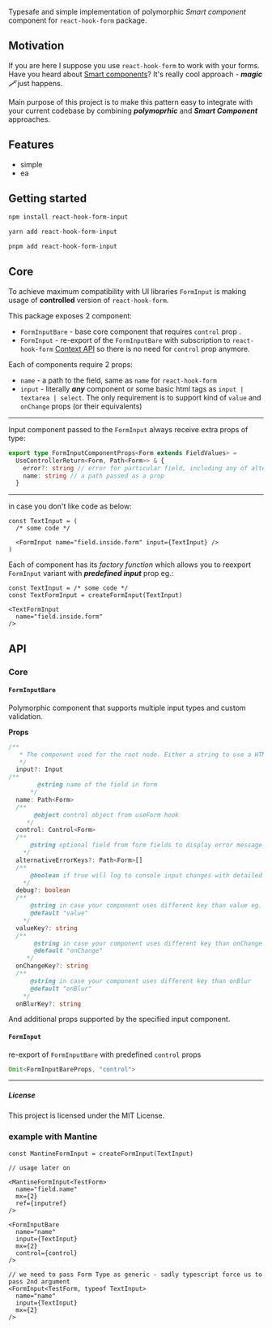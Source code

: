 Typesafe and simple implementation of polymorphic _Smart component_ component for `react-hook-form` package.

## Motivation

If you are here I suppose you use `react-hook-form` to work with your forms. Have you heard about [Smart components](https://react-hook-form.com/advanced-usage#SmartFormComponent)? It's really cool approach - **_magic 🪄_** just happens.

Main purpose of this project is to make this pattern easy to integrate with your current codebase by combining **_polymoprhic_** and **_Smart Component_** approaches.

## Features

- simple
- ea

## Getting started

```bash
npm install react-hook-form-input

yarn add react-hook-form-input

pnpm add react-hook-form-input
```

## Core

To achieve maximum compatibility with UI libraries `FormInput` is making usage of **controlled** version of `react-hook-form`.

This package exposes 2 component:

- `FormInputBare` - base core component that requires `control` prop .
- `FormInput` - re-export of the `FormInputBare` with subscription to `react-hook-form` [Context API](https://react-hook-form.com/advanced-usage#FormProviderPerformance) so there is no need for `control` prop anymore.

Each of components require 2 props:

- `name` - a path to the field, same as `name` for `react-hook-form`
- `input` - literally **_any_** component or some basic html tags as `input | textarea | select`. The only requirement is to support kind of `value` and `onChange` props (or their equivalents)

---

Input component passed to the `FormInput` always receive extra props of type:

```ts
export type FormInputComponentProps<Form extends FieldValues> =
  UseControllerReturn<Form, Path<Form>> & {
    error?: string // error for particular field, including any of alternativeKeys
    name: string // a path passed as a prop
  }
```

---

in case you don't like code as below:

```tsx
const TextInput = (
  /* some code */

  <FormInput name="field.inside.form" input={TextInput} />
)
```

Each of component has its _factory function_ which allows you to reexport `FormInput` variant with **_predefined input_** prop eg.:

```tsx
const TextInput = /* some code */
const TextFormInput = createFormInput(TextInput)

<TextFormInput
  name="field.inside.form"
/>
```

## API

### Core

#### `FormInputBare`

Polymorphic component that supports multiple input types and custom validation.

**Props**

```ts
/**
   * The component used for the root node. Either a string to use a HTML element or a component.
   */
  input?: Input
/**
        @string name of the field in form
      */
  name: Path<Form>
  /**
       @object control object from useForm hook
     */
  control: Control<Form>
  /**
      @string optional field from form fields to display error message
    */
  alternativeErrorKeys?: Path<Form>[]
  /**
      @boolean if true will log to console input changes with detailed information
    */
  debug?: boolean
  /**
      @string in case your component uses different key than value eg. "checked" for checkbox
      @default "value"
    */
  valueKey?: string
  /**
       @string in case your component uses different key than onChange
       @default "onChange"
     */
  onChangeKey?: string
  /**
      @string in case your component uses different key than onBlur
      @default "onBlur"
    */
  onBlurKey?: string
```

And additional props supported by the specified input component.

#### `FormInput`

re-export of `FormInputBare` with predefined `control` props

```ts
Omit<FormInputBareProps, "control">
```

---

##### License

This project is licensed under the MIT License.

### example with Mantine

```tsx
const MantineFormInput = createFormInput(TextInput)

// usage later on

<MantineFormInput<TestForm>
  name="field.name"
  mx={2}
  ref={inputref}
/>

<FormInputBare
  name="name"
  input={TextInput}
  mx={2}
  control={control}
/>

// we need to pass Form Type as generic - sadly typescript force us to pass 2nd argument
<FormInput<TestForm, typeof TextInput>
  name="name"
  input={TextInput}
  mx={2}
/>

```
